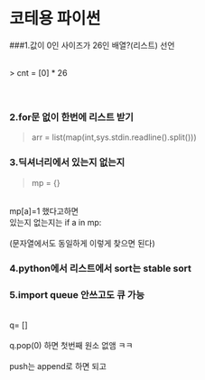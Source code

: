 # 코테용 파이썬 


###1.값이 0인 사이즈가 26인 배열?(리스트) 선언 

</br>
> cnt = [0] * 26</br>
</br>
</br>

### 2.for문 없이 한번에 리스트 받기

> arr = list(map(int,sys.stdin.readline().split()))


### 3.딕셔너리에서 있는지 없는지


> mp = {}
</br>
mp[a]=1 했다고하면
</br>
있는지 없는지는 if a in mp:</br>
</br>
(문자열에서도 동일하게 이렇게 찾으면 된다)</br>

### 4.python에서 리스트에서 sort는 stable sort

### 5.import queue 안쓰고도 큐 가능
</br>
q= []</br>
</br>
q.pop(0) 하면 첫번째 원소 없앰 ㅋㅋ</br>
</br>
push는 append로 하면 되고</br>
</br>

